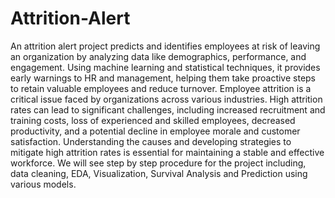# Attrition-Alert
An attrition alert project predicts and identifies employees at risk of leaving an organization by analyzing data like demographics, performance, and engagement. Using machine learning and statistical techniques, it provides early warnings to HR and management, helping them take proactive steps to retain valuable employees and reduce turnover.
Employee attrition is a critical issue faced by organizations across various industries. High attrition rates can lead to significant challenges, including increased recruitment and training costs, loss of experienced and skilled employees, decreased productivity, and a potential decline in employee morale and customer satisfaction. Understanding the causes and developing strategies to mitigate high attrition rates is essential for maintaining a stable and effective workforce.
We will see step by step procedure for the project including, data cleaning, EDA, Visualization, Survival Analysis and Prediction using various models.
